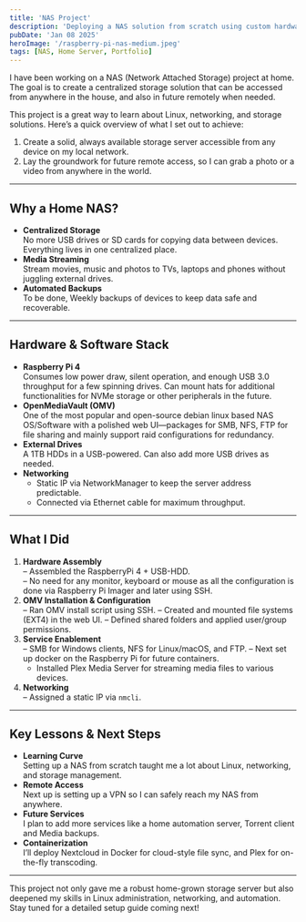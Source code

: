 ```yaml
---
title: 'NAS Project'
description: 'Deploying a NAS solution from scratch using custom hardware, software learned.'
pubDate: 'Jan 08 2025'
heroImage: '/raspberry-pi-nas-medium.jpeg'
tags: [NAS, Home Server, Portfolio]
---
```


I have been working on a NAS (Network Attached Storage) project at home. The goal is to create a centralized storage solution that can be accessed from anywhere in the house, and also in future remotely when needed. 

This project is a great way to learn about Linux, networking, and storage solutions. Here’s a quick overview of what I set out to achieve:
1. Create a solid, always available storage server accessible from any device on my local network.  
2. Lay the groundwork for future remote access, so I can grab a photo or a video from anywhere in the world.

---

## Why a Home NAS?

- **Centralized Storage**  
  No more USB drives or SD cards for copying data between devices. Everything lives in one centralized place.  
- **Media Streaming**  
  Stream movies, music and photos to TVs, laptops and phones without juggling external drives.  
- **Automated Backups**  
  To be done, Weekly backups of devices to keep data safe and recoverable. 

---

## Hardware & Software Stack

- **Raspberry Pi 4**  
  Consumes low power draw, silent operation, and enough USB 3.0 throughput for a few spinning drives. Can mount hats for additional functionalities for NVMe storage or other peripherals in the future.
- **OpenMediaVault (OMV)**  
  One of the most popular and open-source debian linux based NAS OS/Software with a polished web UI—packages for SMB, NFS, FTP for file sharing and mainly support raid configurations for redundancy.
- **External Drives**  
  A 1TB HDDs in a USB-powered. Can also add more USB drives as needed.
- **Networking**  
  - Static IP via NetworkManager to keep the server address predictable.  
  - Connected via Ethernet cable for maximum throughput.

---

## What I Did

1. **Hardware Assembly**  
   – Assembled the RaspberryPi 4 + USB-HDD.  
   – No need for any monitor, keyboard or mouse as all the configuration is done via Raspberry Pi Imager and later using SSH.
2. **OMV Installation & Configuration**  
   – Ran OMV install script using SSH.
   – Created and mounted file systems (EXT4) in the web UI.
   – Defined shared folders and applied user/group permissions.
3. **Service Enablement**  
   – SMB for Windows clients, NFS for Linux/macOS, and FTP.
   – Next set up docker on the Raspberry Pi for future containers.
   - Installed Plex Media Server for streaming media files to various devices.
4. **Networking**  
   – Assigned a static IP via `nmcli`.

---

## Key Lessons & Next Steps
- **Learning Curve**  
  Setting up a NAS from scratch taught me a lot about Linux, networking, and storage management.
- **Remote Access**  
  Next up is setting up a VPN so I can safely reach my NAS from anywhere.
- **Future Services**  
  I plan to add more services like a home automation server, Torrent client and Media backups.
- **Containerization**  
  I’ll deploy Nextcloud in Docker for cloud-style file sync, and Plex for on-the-fly transcoding.

---

This project not only gave me a robust home-grown storage server but also deepened my skills in Linux administration, networking, and automation. Stay tuned for a detailed setup guide coming next!